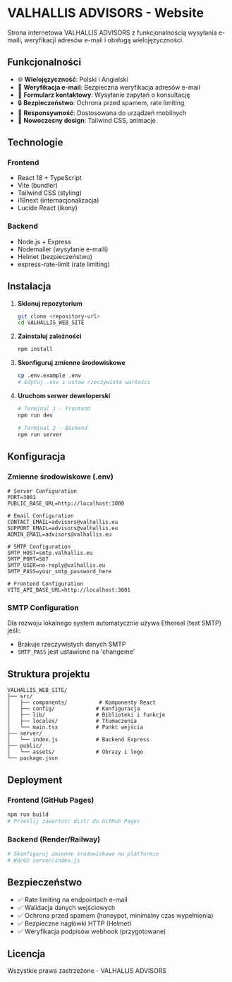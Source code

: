 # VALHALLIS ADVISORS - Website

Strona internetowa VALHALLIS ADVISORS z funkcjonalnością wysyłania e-maili, weryfikacji adresów e-mail i obsługą wielojęzyczności.

## Funkcjonalności

- 🌐 **Wielojęzyczność**: Polski i Angielski
- 📧 **Weryfikacja e-mail**: Bezpieczna weryfikacja adresów e-mail
- 📝 **Formularz kontaktowy**: Wysyłanie zapytań o konsultację
- 🔒 **Bezpieczeństwo**: Ochrona przed spamem, rate limiting
- 📱 **Responsywność**: Dostosowana do urządzeń mobilnych
- 🎨 **Nowoczesny design**: Tailwind CSS, animacje

## Technologie

### Frontend
- React 18 + TypeScript
- Vite (bundler)
- Tailwind CSS (styling)
- i18next (internacjonalizacja)
- Lucide React (ikony)

### Backend
- Node.js + Express
- Nodemailer (wysyłanie e-maili)
- Helmet (bezpieczeństwo)
- express-rate-limit (rate limiting)

## Instalacja

1. **Sklonuj repozytorium**
   ```bash
   git clone <repository-url>
   cd VALHALLIS_WEB_SITE
   ```

2. **Zainstaluj zależności**
   ```bash
   npm install
   ```

3. **Skonfiguruj zmienne środowiskowe**
   ```bash
   cp .env.example .env
   # Edytuj .env i ustaw rzeczywiste wartości
   ```

4. **Uruchom serwer deweloperski**
   ```bash
   # Terminal 1 - Frontend
   npm run dev
   
   # Terminal 2 - Backend
   npm run server
   ```

## Konfiguracja

### Zmienne środowiskowe (.env)

```env
# Server Configuration
PORT=3001
PUBLIC_BASE_URL=http://localhost:3000

# Email Configuration
CONTACT_EMAIL=advisors@valhallis.eu
SUPPORT_EMAIL=advisors@valhallis.eu
ADMIN_EMAIL=advisors@valhallis.eu

# SMTP Configuration
SMTP_HOST=smtp.valhallis.eu
SMTP_PORT=587
SMTP_USER=no-reply@valhallis.eu
SMTP_PASS=your_smtp_password_here

# Frontend Configuration
VITE_API_BASE_URL=http://localhost:3001
```

### SMTP Configuration

Dla rozwoju lokalnego system automatycznie używa Ethereal (test SMTP) jeśli:
- Brakuje rzeczywistych danych SMTP
- `SMTP_PASS` jest ustawione na 'changeme'

## Struktura projektu

```
VALHALLIS_WEB_SITE/
├── src/
│   ├── components/          # Komponenty React
│   ├── config/             # Konfiguracja
│   ├── lib/                # Biblioteki i funkcje
│   ├── locales/            # Tłumaczenia
│   └── main.tsx            # Punkt wejścia
├── server/
│   └── index.js            # Backend Express
├── public/
│   └── assets/             # Obrazy i logo
└── package.json
```

## Deployment

### Frontend (GitHub Pages)
```bash
npm run build
# Prześlij zawartość dist/ do GitHub Pages
```

### Backend (Render/Railway)
```bash
# Skonfiguruj zmienne środowiskowe na platformie
# Wdróż server/index.js
```

## Bezpieczeństwo

- ✅ Rate limiting na endpointach e-mail
- ✅ Walidacja danych wejściowych
- ✅ Ochrona przed spamem (honeypot, minimalny czas wypełnienia)
- ✅ Bezpieczne nagłówki HTTP (Helmet)
- ✅ Weryfikacja podpisów webhook (przygotowane)

## Licencja

Wszystkie prawa zastrzeżone - VALHALLIS ADVISORS
